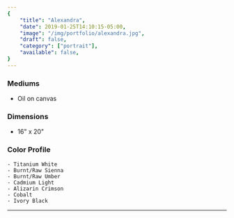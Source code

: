 ```yaml
---
{
    "title": "Alexandra",
    "date": 2019-01-25T14:10:15-05:00,
    "image": "/img/portfolio/alexandra.jpg",
    "draft": false,
    "category": ["portrait"],
    "available": false,
}
---
```


### Mediums
- Oil on canvas

### Dimensions
- 16" x 20"

### Color Profile
    - Titanium White
	- Burnt/Raw Sienna
	- Burnt/Raw Umber
	- Cadmium Light
	- Alizarin Crimson
	- Cobalt 
	- Ivory Black


---
